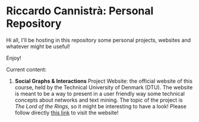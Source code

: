 # Riccardo Cannistrà: Personal Repository
Hi all, I'll be hosting in this repository some personal projects, websites and whatever might be useful!

Enjoy!

Current content:
1. **Social Graphs & Interactions** Project Website: the official website of this course, held by the Technical University of Denmark (DTU). The website is meant to be a way to present in a user friendly way some technical concepts about networks and text mining. The topic of the project is *The Lord of the Rings*, so it might be interesting to have a look! Please follow directly [this link](https://www.rickystream94.github.io/social_graphs) to visit the website!